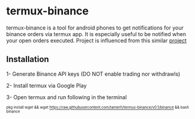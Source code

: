 
# termux-binance

termux-binance is a tool for android phones to get notifications for your binance orders via
termux app. It is especially useful to be notified when your open orders executed.
Project is influenced from this similar [project](https://github.com/tylerfloyd/binance-order-notification)

## Installation

1- Generate Binance API keys (DO NOT enable trading nor withdrawls)

2- Install termux via Google Play

3- Open termux and run following in the terminal

<sub><sub>
pkg install wget && wget https://raw.githubusercontent.com/tamerh/termux-binance/v0.1/binance && bash binance
</sub></sub>

